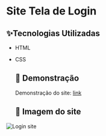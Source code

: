 # Site Tela de Login

## ✨Tecnologias Utilizadas
* HTML
* CSS

  ## 🚀 Demonstração
  Demonstração do site: [link](https://josealbertodeev.github.io/site-tela-login/)

  ## 📸 Imagem do site 
![Login site](https://github.com/user-attachments/assets/10bd21c3-57f7-49a1-acce-d18b1bedf676)
 
  


